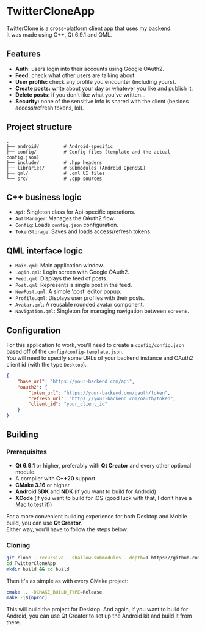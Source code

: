 # TwitterCloneApp

TwitterClone is a cross-platform client app that uses my [backend](https://github.com/1Kuso4ek1/TwitterClone).  
It was made using C++, Qt 6.9.1 and QML.

## Features

* **Auth:** users login into their accounts using Google OAuth2.
* **Feed:** check what other users are talking about.
* **User profile:** check any profile you encounter (including yours).
* **Create posts:** write about your day or whatever you like and publish it.
* **Delete posts:** if you don't like what you've written...
* **Security:** none of the sensitive info is shared with the client (besides access/refresh tokens, lol).

## Project structure

```
.
├── android/         # Android-specific
├── config/          # Config files (template and the actual config.json)
├── include/         # .hpp headers
├── libraries/       # Submodules (Android OpenSSL)
├── qml/             # .qml UI files
└── src/             # .cpp sources
```

## C++ business logic
* `Api`: Singleton class for Api-specific operations.
* `AuthManager`: Manages the OAuth2 flow.
* `Config`: Loads `config.json` configuration.
* `TokenStorage`: Saves and loads access/refresh tokens.

## QML interface logic
* `Main.qml`: Main application window.
* `Login.qml`: Login screen with Google OAuth2.
* `Feed.qml`: Displays the feed of posts.
* `Post.qml`: Represents a single post in the feed.
* `NewPost.qml`: A simple 'post' editor popup.
* `Profile.qml`: Displays user profiles with their posts.
* `Avatar.qml`: A reusable rounded avatar component.
* `Navigation.qml`: Singleton for managing navigation between screens.

## Configuration

For this application to work, you'll need to create a `config/config.json` based off of the `config/config-template.json`.  
You will need to specify some URLs of your backend instance and OAuth2 client id (with the type `Desktop`).

```json
{
    "base_url": "https://your-backend.com/api",
    "oauth2": {
        "token_url": "https://your-backend.com/oauth/token",
        "refresh_url": "https://your-backend.com/oauth/token",
        "client_id": "your_client_id"
    }
}
```

## Building

### Prerequisites

* **Qt 6.9.1** or higher, preferably with **Qt Creator** and every other optional module.
* A compiler with **C++20** support 
* **CMake 3.16** or higher
* **Android SDK** and **NDK** (if you want to build for Android)
* **XCode** (if you want to build for iOS (good luck with that, I don't have a Mac to test it))

For a more convenient building experience for both Desktop and Mobile build, you can use **Qt Creator**.  
Either way, you'll have to follow the steps below:

### Cloning

```bash
git clone --recursive --shallow-submodules --depth=1 https://github.com/1Kuso4ek1/TwitterCloneApp.git
cd TwitterCloneApp
mkdir build && cd build
```

Then it's as simple as with every CMake project:

```bash
cmake .. -DCMAKE_BUILD_TYPE=Release
make -j$(nproc)
```

This will build the project for Desktop. And again, if you want to build for Android, you can use Qt Creator to set up the Android kit and build it from there.
